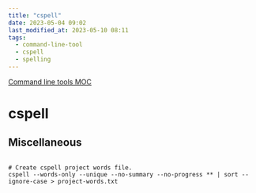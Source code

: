 ```yaml
---
title: "cspell"
date: 2023-05-04 09:02
last_modified_at: 2023-05-10 08:11
tags:
  - command-line-tool
  - cspell
  - spelling
---
```


[Command line tools MOC](Command%20line%20tools%20MOC.md)

# cspell

## Miscellaneous

```shell

# Create cspell project words file.
cspell --words-only --unique --no-summary --no-progress ** | sort --ignore-case > project-words.txt
```
